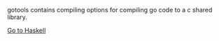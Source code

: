 gotools contains compiling options for compiling go code to a c shared library.

[Go to Haskell](https://medium.com/learning-the-go-programming-language/calling-go-functions-from-other-languages-4c7d8bcc69bf)


